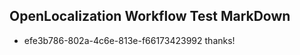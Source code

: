 ## OpenLocalization Workflow Test MarkDown
* efe3b786-802a-4c6e-813e-f66173423992 thanks!

<!--HONumber=Jul16_HO2-->


